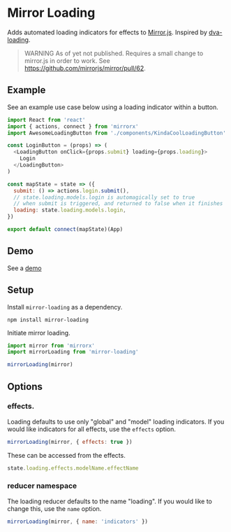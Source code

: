 # Mirror Loading

Adds automated loading indicators for effects to [Mirror.js](https://github.com/mirrorjs/mirror). Inspired by [dva-loading](https://github.com/dvajs/dva-loading).

> WARNING
> As of yet not published. Requires a small change to mirror.js in order to work. See https://github.com/mirrorjs/mirror/pull/62.

## Example

See an example use case below using a loading indicator within a button.

```js
import React from 'react'
import { actions, connect } from 'mirrorx'
import AwesomeLoadingButton from './components/KindaCoolLoadingButton'

const LoginButton = (props) => (
  <LoadingButton onClick={props.submit} loading={props.loading}>
    Login
  </LoadingButton>
)

const mapState = state => ({
  submit: () => actions.login.submit(),
  // state.loading.models.login is automagically set to true
  // when submit is triggered, and returned to false when it finishes
  loading: state.loading.models.login,
})

export default connect(mapState)(App)
```

## Demo

See a [demo](./examples/basic)

## Setup

Install `mirror-loading` as a dependency.

```shell
npm install mirror-loading
```

Initiate mirror loading.

```js
import mirror from 'mirrorx'
import mirrorLoading from 'mirror-loading'

mirrorLoading(mirror)
```

## Options

### effects.

Loading defaults to use only "global" and "model" loading indicators. If you would like indicators for all effects, use the `effects` option.

```js
mirrorLoading(mirror, { effects: true })
```

These can be accessed from the effects.

```js
state.loading.effects.modelName.effectName
```

### reducer namespace

The loading reducer defaults to the name "loading". If you would like to change this, use the `name` option.

```js
mirrorLoading(mirror, { name: 'indicators' })
```

